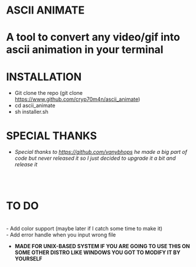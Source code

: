 # ASCII ANIMATE

# A tool to convert any video/gif into ascii animation in your terminal

# INSTALLATION
 - Git clone the repo (git clone https://www.github.com/cryp70m4n/ascii_animate) <br />
 - cd ascii_animate <br />
 - sh installer.sh


# SPECIAL THANKS
 - *Special thanks to https://github.com/vanybhops he made a big part of code but never released it so I just decided to upgrade it a bit and release it*
 <br />

 <br />


# TO DO
<br />
- Add color support (maybe later if I catch some time to make it) <br />
- Add error handle when you input wrong file




- **MADE FOR UNIX-BASED SYSTEM IF YOU ARE GOING TO USE THIS ON SOME OTHER DISTRO LIKE WINDOWS YOU GOT TO MODIFY IT BY YOURSELF**
